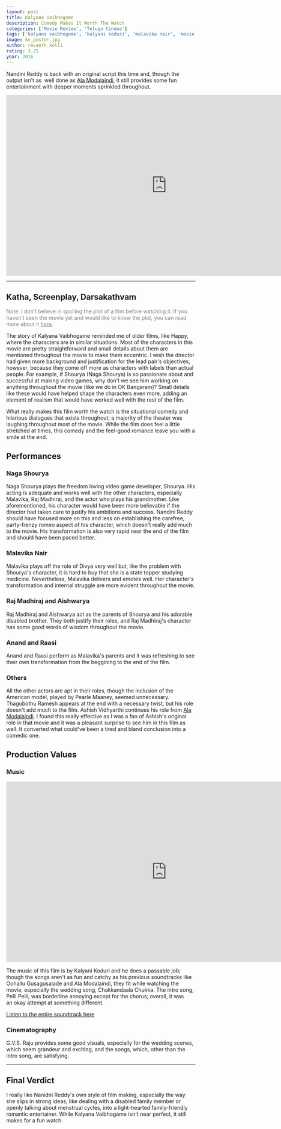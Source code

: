```yaml
---
layout: post
title: Kalyana Vaibhogame
description: Comedy Makes It Worth The Watch
categories: ['Movie Review', 'Telugu Cinema']
tags: ['kalyana vaibhogame', 'kalyani koduri', 'malavika nair', 'movie review', 'naga shourya', 'nandini reddy', 'telugu movie']
image: kv_poster.jpg
author: revanth_kolli
rating: 3.25
year: 2016
---
```


Nandini Reddy is back with an original script this time and, though the output isn't as  well done as <a href="http://manasulomaatalu.com/2016/03/07/top-10-modern-telugu-romantic-comedies-from-the-past-decade/">Ala Modalaindi</a>, it still provides some fun entertainment with deeper moments sprinkled throughout.

<iframe width="853" height="480" src="https://www.youtube.com/embed/1kgRSKcHzHM" frameborder="0" allowfullscreen></iframe>

<hr />

<h2><span class="review_header">Katha, Screenplay, Darsakathvam</span></h2>
<span style="color:#808080;">Note: I don’t believe in spoiling the plot of a film before watching it. If you haven’t seen the movie yet and would like to know the plot, you can read more about it <a style="color:#808080;" href="https://en.wikipedia.org/wiki/Kalyana_Vaibhogame#Plot" target="_blank">here</a>.</span>

The story of Kalyana Vaibhogame reminded me of older films, like Happy, where the characters are in similar situations. Most of the characters in this movie are pretty straightforward and small details about them are mentioned throughout the movie to make them eccentric. I wish the director had given more background and justification for the lead pair's objectives, however, because they come off more as characters with labels than actual people. For example, if Shourya (Naga Shourya) is so passionate about and successful at making video games, why don't we see him working on anything throughout the movie (like we do in OK Bangaram)? Small details like these would have helped shape the characters even more, adding an element of realism that would have worked well with the rest of the film.

What really makes this film worth the watch is the situational comedy and hilarious dialogues that exists throughout; a majority of the theater was laughing throughout most of the movie. While the film does feel a little stretched at times, this comedy and the feel-good romance leave you with a smile at the end.
<h2 class="review_header">Performances</h2>
<h3>Naga Shourya</h3>
Naga Shourya plays the freedom loving video game developer, Shourya. His acting is adequate and works well with the other characters, especially Malavika, Raj Madhiraj, and the actor who plays his grandmother. Like aforementioned, his character would have been more believable if the director had taken care to justify his ambitions and success. Nandini Reddy should have focused more on this and less on establishing the carefree, party-frenzy romeo aspect of his character, which doesn't really add much to the movie. His transformation is also very rapid near the end of the film and should have been paced better.
<h3>Malavika Nair</h3>
Malavika plays off the role of Divya very well but, like the problem with Shourya's character, it is hard to buy that she is a state topper studying medicine. Nevertheless, Malavika delivers and emotes well. Her character's transformation and internal struggle are more evident throughout the movie.
<h3>Raj Madhiraj and Aishwarya</h3>
Raj Madhiraj and Aishwarya act as the parents of Shourya and his adorable disabled brother. They both justify their roles, and Raj Madhiraj's character has some good words of wisdom throughout the movie.
<h3>Anand and Raasi</h3>
Anand and Raasi perform as Malavika's parents and it was refreshing to see their own transformation from the beggining to the end of the film.
<h3>Others</h3>
All the other actors are apt in their roles, though the inclusion of the American model, played by Pearle Maaney, seemed unnecessary. Thagubothu Ramesh appears at the end with a necessary twist, but his role doesn't add much to the film. Ashish Vidhyarthi continues his role from <a href="https://en.wikipedia.org/wiki/Ala_Modalaindi" target="_blank">Ala Modalaindi</a>. I found this really effective as I was a fan of Ashish's original role in that movie and it was a pleasant surprise to see him in this film as well. It converted what could've been a tired and bland conclusion into a comedic one.
<h2><span class="review_header">Production Values</span></h2>
<h3>Music</h3>
<iframe width="853" height="480" src="https://www.youtube.com/embed/ikby3jrLsOI" frameborder="0" allowfullscreen></iframe>

The music of this film is by Kalyani Koduri and he does a passable job; though the songs aren't as fun and catchy as his previous soundtracks like Oohallu Gusagusalade and Ala Modalaindi, they fit while watching the movie, especially the wedding song, Chakkandaala Chukka. The intro song, Pelli Pelli, was borderline annoying except for the chorus; overall, it was an okay attempt at something different.

<a href="https://www.youtube.com/watch?v=Weqg_Ad3QNk" target="_blank">Listen to the entire soundtrack here</a>
<h3>Cinematography</h3>
G.V.S. Raju provides some good visuals, especially for the wedding scenes, which seem grandeur and exciting, and the songs, which, other than the intro song, are satisfying.

<hr />

<h2><span class="review_header">Final Verdict</span></h2>
I really like Nanidni Reddy's own style of film making, especially the way she slips in strong ideas, like dealing with a disabled family member or openly talking about menstrual cycles, into a light-hearted family-friendly romantic entertainer. While Kalyana Vaibhogame isn't near perfect, it still makes for a fun watch.

